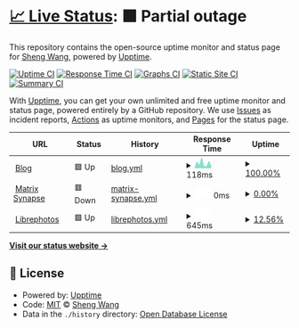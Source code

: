 # [📈 Live Status](https://a64.work): <!--live status--> **🟧 Partial outage**

This repository contains the open-source uptime monitor and status page for [Sheng Wang](https://a64.work), powered by [Upptime](https://github.com/upptime/upptime).

[![Uptime CI](https://github.com/wakira/my-upptime/workflows/Uptime%20CI/badge.svg)](https://github.com/wakira/my-upptime/actions?query=workflow%3A%22Uptime+CI%22)
[![Response Time CI](https://github.com/wakira/my-upptime/workflows/Response%20Time%20CI/badge.svg)](https://github.com/wakira/my-upptime/actions?query=workflow%3A%22Response+Time+CI%22)
[![Graphs CI](https://github.com/wakira/my-upptime/workflows/Graphs%20CI/badge.svg)](https://github.com/wakira/my-upptime/actions?query=workflow%3A%22Graphs+CI%22)
[![Static Site CI](https://github.com/wakira/my-upptime/workflows/Static%20Site%20CI/badge.svg)](https://github.com/wakira/my-upptime/actions?query=workflow%3A%22Static+Site+CI%22)
[![Summary CI](https://github.com/wakira/my-upptime/workflows/Summary%20CI/badge.svg)](https://github.com/wakira/my-upptime/actions?query=workflow%3A%22Summary+CI%22)

With [Upptime](https://upptime.js.org), you can get your own unlimited and free uptime monitor and status page, powered entirely by a GitHub repository. We use [Issues](https://github.com/wakira/my-upptime/issues) as incident reports, [Actions](https://github.com/wakira/my-upptime/actions) as uptime monitors, and [Pages](https://a64.work) for the status page.

<!--start: status pages-->
<!-- This summary is generated by Upptime (https://github.com/upptime/upptime) -->
<!-- Do not edit this manually, your changes will be overwritten -->
<!-- prettier-ignore -->
| URL | Status | History | Response Time | Uptime |
| --- | ------ | ------- | ------------- | ------ |
| <img alt="" src="https://icons.duckduckgo.com/ip3/a64.work.ico" height="13"> [Blog](https://a64.work) | 🟩 Up | [blog.yml](https://github.com/wakira/my-upptime/commits/HEAD/history/blog.yml) | <details><summary><img alt="Response time graph" src="./graphs/blog/response-time-week.png" height="20"> 118ms</summary><br><a href="https://status.a64.work/history/blog"><img alt="Response time 197" src="https://img.shields.io/endpoint?url=https%3A%2F%2Fraw.githubusercontent.com%2Fwakira%2Fmy-upptime%2FHEAD%2Fapi%2Fblog%2Fresponse-time.json"></a><br><a href="https://status.a64.work/history/blog"><img alt="24-hour response time 80" src="https://img.shields.io/endpoint?url=https%3A%2F%2Fraw.githubusercontent.com%2Fwakira%2Fmy-upptime%2FHEAD%2Fapi%2Fblog%2Fresponse-time-day.json"></a><br><a href="https://status.a64.work/history/blog"><img alt="7-day response time 118" src="https://img.shields.io/endpoint?url=https%3A%2F%2Fraw.githubusercontent.com%2Fwakira%2Fmy-upptime%2FHEAD%2Fapi%2Fblog%2Fresponse-time-week.json"></a><br><a href="https://status.a64.work/history/blog"><img alt="30-day response time 213" src="https://img.shields.io/endpoint?url=https%3A%2F%2Fraw.githubusercontent.com%2Fwakira%2Fmy-upptime%2FHEAD%2Fapi%2Fblog%2Fresponse-time-month.json"></a><br><a href="https://status.a64.work/history/blog"><img alt="1-year response time 194" src="https://img.shields.io/endpoint?url=https%3A%2F%2Fraw.githubusercontent.com%2Fwakira%2Fmy-upptime%2FHEAD%2Fapi%2Fblog%2Fresponse-time-year.json"></a></details> | <details><summary><a href="https://status.a64.work/history/blog">100.00%</a></summary><a href="https://status.a64.work/history/blog"><img alt="All-time uptime 99.97%" src="https://img.shields.io/endpoint?url=https%3A%2F%2Fraw.githubusercontent.com%2Fwakira%2Fmy-upptime%2FHEAD%2Fapi%2Fblog%2Fuptime.json"></a><br><a href="https://status.a64.work/history/blog"><img alt="24-hour uptime 100.00%" src="https://img.shields.io/endpoint?url=https%3A%2F%2Fraw.githubusercontent.com%2Fwakira%2Fmy-upptime%2FHEAD%2Fapi%2Fblog%2Fuptime-day.json"></a><br><a href="https://status.a64.work/history/blog"><img alt="7-day uptime 100.00%" src="https://img.shields.io/endpoint?url=https%3A%2F%2Fraw.githubusercontent.com%2Fwakira%2Fmy-upptime%2FHEAD%2Fapi%2Fblog%2Fuptime-week.json"></a><br><a href="https://status.a64.work/history/blog"><img alt="30-day uptime 100.00%" src="https://img.shields.io/endpoint?url=https%3A%2F%2Fraw.githubusercontent.com%2Fwakira%2Fmy-upptime%2FHEAD%2Fapi%2Fblog%2Fuptime-month.json"></a><br><a href="https://status.a64.work/history/blog"><img alt="1-year uptime 100.00%" src="https://img.shields.io/endpoint?url=https%3A%2F%2Fraw.githubusercontent.com%2Fwakira%2Fmy-upptime%2FHEAD%2Fapi%2Fblog%2Fuptime-year.json"></a></details>
| <img alt="" src="https://icons.duckduckgo.com/ip3/matrix.a64.work.ico" height="13"> [Matrix Synapse](https://matrix.a64.work) | 🟥 Down | [matrix-synapse.yml](https://github.com/wakira/my-upptime/commits/HEAD/history/matrix-synapse.yml) | <details><summary><img alt="Response time graph" src="./graphs/matrix-synapse/response-time-week.png" height="20"> 0ms</summary><br><a href="https://status.a64.work/history/matrix-synapse"><img alt="Response time 907" src="https://img.shields.io/endpoint?url=https%3A%2F%2Fraw.githubusercontent.com%2Fwakira%2Fmy-upptime%2FHEAD%2Fapi%2Fmatrix-synapse%2Fresponse-time.json"></a><br><a href="https://status.a64.work/history/matrix-synapse"><img alt="24-hour response time 0" src="https://img.shields.io/endpoint?url=https%3A%2F%2Fraw.githubusercontent.com%2Fwakira%2Fmy-upptime%2FHEAD%2Fapi%2Fmatrix-synapse%2Fresponse-time-day.json"></a><br><a href="https://status.a64.work/history/matrix-synapse"><img alt="7-day response time 0" src="https://img.shields.io/endpoint?url=https%3A%2F%2Fraw.githubusercontent.com%2Fwakira%2Fmy-upptime%2FHEAD%2Fapi%2Fmatrix-synapse%2Fresponse-time-week.json"></a><br><a href="https://status.a64.work/history/matrix-synapse"><img alt="30-day response time 589" src="https://img.shields.io/endpoint?url=https%3A%2F%2Fraw.githubusercontent.com%2Fwakira%2Fmy-upptime%2FHEAD%2Fapi%2Fmatrix-synapse%2Fresponse-time-month.json"></a><br><a href="https://status.a64.work/history/matrix-synapse"><img alt="1-year response time 922" src="https://img.shields.io/endpoint?url=https%3A%2F%2Fraw.githubusercontent.com%2Fwakira%2Fmy-upptime%2FHEAD%2Fapi%2Fmatrix-synapse%2Fresponse-time-year.json"></a></details> | <details><summary><a href="https://status.a64.work/history/matrix-synapse">0.00%</a></summary><a href="https://status.a64.work/history/matrix-synapse"><img alt="All-time uptime 91.60%" src="https://img.shields.io/endpoint?url=https%3A%2F%2Fraw.githubusercontent.com%2Fwakira%2Fmy-upptime%2FHEAD%2Fapi%2Fmatrix-synapse%2Fuptime.json"></a><br><a href="https://status.a64.work/history/matrix-synapse"><img alt="24-hour uptime 0.00%" src="https://img.shields.io/endpoint?url=https%3A%2F%2Fraw.githubusercontent.com%2Fwakira%2Fmy-upptime%2FHEAD%2Fapi%2Fmatrix-synapse%2Fuptime-day.json"></a><br><a href="https://status.a64.work/history/matrix-synapse"><img alt="7-day uptime 0.00%" src="https://img.shields.io/endpoint?url=https%3A%2F%2Fraw.githubusercontent.com%2Fwakira%2Fmy-upptime%2FHEAD%2Fapi%2Fmatrix-synapse%2Fuptime-week.json"></a><br><a href="https://status.a64.work/history/matrix-synapse"><img alt="30-day uptime 9.37%" src="https://img.shields.io/endpoint?url=https%3A%2F%2Fraw.githubusercontent.com%2Fwakira%2Fmy-upptime%2FHEAD%2Fapi%2Fmatrix-synapse%2Fuptime-month.json"></a><br><a href="https://status.a64.work/history/matrix-synapse"><img alt="1-year uptime 87.84%" src="https://img.shields.io/endpoint?url=https%3A%2F%2Fraw.githubusercontent.com%2Fwakira%2Fmy-upptime%2FHEAD%2Fapi%2Fmatrix-synapse%2Fuptime-year.json"></a></details>
| <img alt="" src="https://icons.duckduckgo.com/ip3/photos.a64.work.ico" height="13"> [Librephotos](https://photos.a64.work) | 🟩 Up | [librephotos.yml](https://github.com/wakira/my-upptime/commits/HEAD/history/librephotos.yml) | <details><summary><img alt="Response time graph" src="./graphs/librephotos/response-time-week.png" height="20"> 645ms</summary><br><a href="https://status.a64.work/history/librephotos"><img alt="Response time 656" src="https://img.shields.io/endpoint?url=https%3A%2F%2Fraw.githubusercontent.com%2Fwakira%2Fmy-upptime%2FHEAD%2Fapi%2Flibrephotos%2Fresponse-time.json"></a><br><a href="https://status.a64.work/history/librephotos"><img alt="24-hour response time 645" src="https://img.shields.io/endpoint?url=https%3A%2F%2Fraw.githubusercontent.com%2Fwakira%2Fmy-upptime%2FHEAD%2Fapi%2Flibrephotos%2Fresponse-time-day.json"></a><br><a href="https://status.a64.work/history/librephotos"><img alt="7-day response time 645" src="https://img.shields.io/endpoint?url=https%3A%2F%2Fraw.githubusercontent.com%2Fwakira%2Fmy-upptime%2FHEAD%2Fapi%2Flibrephotos%2Fresponse-time-week.json"></a><br><a href="https://status.a64.work/history/librephotos"><img alt="30-day response time 521" src="https://img.shields.io/endpoint?url=https%3A%2F%2Fraw.githubusercontent.com%2Fwakira%2Fmy-upptime%2FHEAD%2Fapi%2Flibrephotos%2Fresponse-time-month.json"></a><br><a href="https://status.a64.work/history/librephotos"><img alt="1-year response time 697" src="https://img.shields.io/endpoint?url=https%3A%2F%2Fraw.githubusercontent.com%2Fwakira%2Fmy-upptime%2FHEAD%2Fapi%2Flibrephotos%2Fresponse-time-year.json"></a></details> | <details><summary><a href="https://status.a64.work/history/librephotos">12.56%</a></summary><a href="https://status.a64.work/history/librephotos"><img alt="All-time uptime 93.32%" src="https://img.shields.io/endpoint?url=https%3A%2F%2Fraw.githubusercontent.com%2Fwakira%2Fmy-upptime%2FHEAD%2Fapi%2Flibrephotos%2Fuptime.json"></a><br><a href="https://status.a64.work/history/librephotos"><img alt="24-hour uptime 87.91%" src="https://img.shields.io/endpoint?url=https%3A%2F%2Fraw.githubusercontent.com%2Fwakira%2Fmy-upptime%2FHEAD%2Fapi%2Flibrephotos%2Fuptime-day.json"></a><br><a href="https://status.a64.work/history/librephotos"><img alt="7-day uptime 12.56%" src="https://img.shields.io/endpoint?url=https%3A%2F%2Fraw.githubusercontent.com%2Fwakira%2Fmy-upptime%2FHEAD%2Fapi%2Flibrephotos%2Fuptime-week.json"></a><br><a href="https://status.a64.work/history/librephotos"><img alt="30-day uptime 45.15%" src="https://img.shields.io/endpoint?url=https%3A%2F%2Fraw.githubusercontent.com%2Fwakira%2Fmy-upptime%2FHEAD%2Fapi%2Flibrephotos%2Fuptime-month.json"></a><br><a href="https://status.a64.work/history/librephotos"><img alt="1-year uptime 90.77%" src="https://img.shields.io/endpoint?url=https%3A%2F%2Fraw.githubusercontent.com%2Fwakira%2Fmy-upptime%2FHEAD%2Fapi%2Flibrephotos%2Fuptime-year.json"></a></details>

<!--end: status pages-->

[**Visit our status website →**](https://a64.work)

## 📄 License

- Powered by: [Upptime](https://github.com/upptime/upptime)
- Code: [MIT](./LICENSE) © [Sheng Wang](https://a64.work)
- Data in the `./history` directory: [Open Database License](https://opendatacommons.org/licenses/odbl/1-0/)
